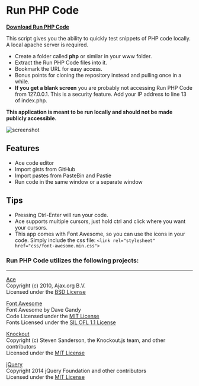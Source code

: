 Run PHP Code
============

<a href="https://github.com/websiteduck/Run-PHP-Code/archive/master.zip"><b>Download Run PHP Code</b></a>

This script gives you the ability to quickly test snippets of PHP code locally. A local apache server is required.

- Create a folder called <b>php</b> or similar in your www folder. 
- Extract the Run PHP Code files into it. 
- Bookmark the URL for easy access.
- Bonus points for cloning the repository instead and pulling once in a while.
- <b>If you get a blank screen</b> you are probably not accessing Run PHP Code from 127.0.0.1.  This is a security feature.  Add your IP address to line 13 of index.php.

<b>This application is meant to be run locally and should not be made publicly accessible.</b>

![screenshot](https://github.com/websiteduck/Run-PHP-Code/raw/master/img/screenshot.png)  

Features
--------
- Ace code editor
- Import gists from GitHub
- Import pastes from PasteBin and Pastie
- Run code in the same window or a separate window

Tips
----
- Pressing Ctrl-Enter will run your code.
- Ace supports multiple cursors, just hold ctrl and click where you want your cursors.
- This app comes with Font Awesome, so you can use the icons in your code. Simply include the css file: `<link rel="stylesheet" href="css/font-awesome.min.css">`

### Run PHP Code utilizes the following projects:

---

<a href="http://ace.ajax.org">Ace</a>  
Copyright (c) 2010, Ajax.org B.V.  
Licensed under the <a href="http://www.opensource.org/licenses/bsd-license.php">BSD License</a>

<a href="http://fortawesome.github.io/Font-Awesome/">Font Awesome</a>  
Font Awesome by Dave Gandy  
Code Licensed under the <a href="http://www.opensource.org/licenses/mit-license.php">MIT License</a>  
Fonts Licensed under the <a href="http://scripts.sil.org/OFL">SIL OFL 1.1 License</a>

<a href="http://knockoutjs.com/">Knockout</a>  
Copyright (c) Steven Sanderson, the Knockout.js team, and other contributors  
Licensed under the <a href="http://www.opensource.org/licenses/mit-license.php">MIT License</a>

<a href="http://jquery.com/">jQuery</a>  
Copyright 2014 jQuery Foundation and other contributors  
Licensed under the <a href="http://www.opensource.org/licenses/mit-license.php">MIT License</a>
